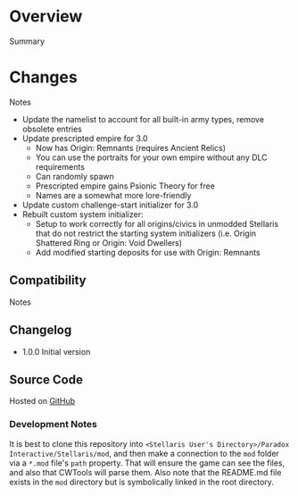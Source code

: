 # Overview

Summary

# Changes

Notes

* Update the namelist to account for all built-in army types, remove obsolete entries
* Update prescripted empire for 3.0
    * Now has Origin: Remnants (requires Ancient Relics)
    * You can use the portraits for your own empire without any DLC requirements
    * Can randomly spawn
    * Prescripted empire gains Psionic Theory for free
    * Names are a somewhat more lore-friendly
* Update custom challenge-start initializer for 3.0
* Rebuilt custom system initializer:
    * Setup to work correctly for all origins/civics in unmodded Stellaris that do not restrict the starting system initializers (i.e. Origin Shattered Ring or Origin: Void Dwellers)
    * Add modified starting deposits for use with Origin: Remnants

## Compatibility

Notes

## Changelog

* 1.0.0 Initial version

## Source Code

Hosted on [GitHub]()

### Development Notes

It is best to clone this repository into `<Stellaris User's Directory>/Paradox Interactive/Stellaris/mod`, and then make a connection to the `mod` folder via a `*.mod` file's `path` property.  That will ensure the game can see the files, and also that CWTools will parse them.  Also note that the README.md file exists in the `mod` directory but is symbolically linked in the root directory.